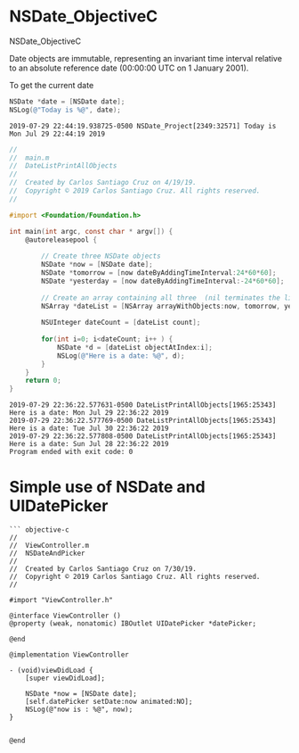 # NSDate_ObjectiveC

NSDate_ObjectiveC

Date objects are immutable, representing an invariant time interval relative to an absolute reference date (00:00:00 UTC on 1 January 2001).

To get the current date 

``` objective-c
NSDate *date = [NSDate date];
NSLog(@"Today is %@", date);
```

``` console
2019-07-29 22:44:19.938725-0500 NSDate_Project[2349:32571] Today is Mon Jul 29 22:44:19 2019
```


```objective-c
//
//  main.m
//  DateListPrintAllObjects
//
//  Created by Carlos Santiago Cruz on 4/19/19.
//  Copyright © 2019 Carlos Santiago Cruz. All rights reserved.
//

#import <Foundation/Foundation.h>

int main(int argc, const char * argv[]) {
    @autoreleasepool {
     
        // Create three NSDate objects
        NSDate *now = [NSDate date];
        NSDate *tomorrow = [now dateByAddingTimeInterval:24*60*60];
        NSDate *yesterday = [now dateByAddingTimeInterval:-24*60*60];
        
        // Create an array containing all three  (nil terminates the list)
        NSArray *dateList = [NSArray arrayWithObjects:now, tomorrow, yesterday, nil];
        
        NSUInteger dateCount = [dateList count];
        
        for(int i=0; i<dateCount; i++ ) {
            NSDate *d = [dateList objectAtIndex:i];
            NSLog(@"Here is a date: %@", d);
        }
    }
    return 0;
}
```

``` console
2019-07-29 22:36:22.577631-0500 DateListPrintAllObjects[1965:25343] Here is a date: Mon Jul 29 22:36:22 2019
2019-07-29 22:36:22.577769-0500 DateListPrintAllObjects[1965:25343] Here is a date: Tue Jul 30 22:36:22 2019
2019-07-29 22:36:22.577808-0500 DateListPrintAllObjects[1965:25343] Here is a date: Sun Jul 28 22:36:22 2019
Program ended with exit code: 0
```

# Simple use of NSDate and UIDatePicker

```
``` objective-c
//
//  ViewController.m
//  NSDateAndPicker
//
//  Created by Carlos Santiago Cruz on 7/30/19.
//  Copyright © 2019 Carlos Santiago Cruz. All rights reserved.
//

#import "ViewController.h"

@interface ViewController ()
@property (weak, nonatomic) IBOutlet UIDatePicker *datePicker;

@end

@implementation ViewController

- (void)viewDidLoad {
    [super viewDidLoad];
    
    NSDate *now = [NSDate date];
    [self.datePicker setDate:now animated:NO];
    NSLog(@"now is : %@", now);
}


@end
```



